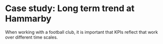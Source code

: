 Case study: Long term trend at Hammarby
=======================================

When working with a football club, it is important that KPIs reflect that work over different time scales.




